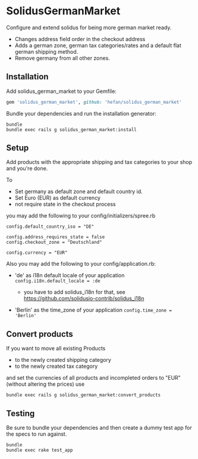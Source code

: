 SolidusGermanMarket
===================

Configure and extend solidus for being more german market ready.

- Changes address field order in the checkout address
- Adds a german zone, german tax categories/rates and a default flat german shipping method.
- Remove germany from all other zones.


Installation
------------

Add solidus_german_market to your Gemfile:

```ruby
gem 'solidus_german_market', github: 'hefan/solidus_german_market'
```


Bundle your dependencies and run the installation generator:

```shell
bundle
bundle exec rails g solidus_german_market:install
```


Setup
-----

Add products with the appropriate shipping and tax categories to your shop and you're done.

To

- Set germany as default zone and default country id.
- Set Euro (EUR) as default currency
- not require state in the checkout process

you may add the following to your config/initializers/spree.rb

```shell
config.default_country_iso = "DE"

config.address_requires_state = false
config.checkout_zone = "Deutschland"

config.currency = "EUR"
```


Also you may add the following to your config/application.rb:

- 'de' as i18n default locale of your application `config.i18n.default_locale = :de`
  - you have to add solidus_i18n for that, see https://github.com/solidusio-contrib/solidus_i18n

- 'Berlin' as the time_zone of your application `config.time_zone = 'Berlin'`


Convert products
----------------

If you want to move all existing Products
 - to the newly created shipping category
 - to the newly created tax category

and set the currencies of all products and incompleted orders to "EUR" (without altering the prices) use

```shell
bundle exec rails g solidus_german_market:convert_products
```

Testing
-------

Be sure to bundle your dependencies and then create a dummy test app for the specs to run against.

```shell
bundle
bundle exec rake test_app
```
